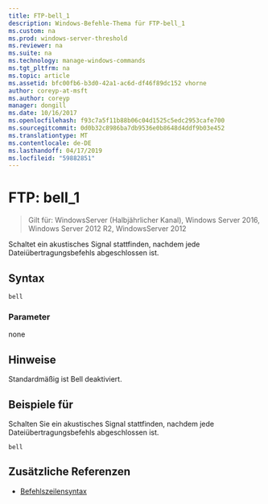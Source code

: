 ```yaml
---
title: FTP-bell_1
description: Windows-Befehle-Thema für FTP-bell_1
ms.custom: na
ms.prod: windows-server-threshold
ms.reviewer: na
ms.suite: na
ms.technology: manage-windows-commands
ms.tgt_pltfrm: na
ms.topic: article
ms.assetid: bfc00fb6-b3d0-42a1-ac6d-df46f89dc152 vhorne
author: coreyp-at-msft
ms.author: coreyp
manager: dongill
ms.date: 10/16/2017
ms.openlocfilehash: f93c7a5f11b88b06c04d1525c5edc2953cafe700
ms.sourcegitcommit: 0d0b32c8986ba7db9536e0b8648d4ddf9b03e452
ms.translationtype: MT
ms.contentlocale: de-DE
ms.lasthandoff: 04/17/2019
ms.locfileid: "59882851"
---
```

# <a name="ftp-bell1"></a>FTP: bell_1

>Gilt für: WindowsServer (Halbjährlicher Kanal), Windows Server 2016, Windows Server 2012 R2, WindowsServer 2012

Schaltet ein akustisches Signal stattfinden, nachdem jede Dateiübertragungsbefehls abgeschlossen ist.   
## <a name="syntax"></a>Syntax  
```  
bell  
```  
### <a name="parameters"></a>Parameter  
none  
## <a name="remarks"></a>Hinweise  
Standardmäßig ist Bell deaktiviert.  
## <a name="BKMK_Examples"></a>Beispiele für  
Schalten Sie ein akustisches Signal stattfinden, nachdem jede Dateiübertragungsbefehls abgeschlossen ist.  
```  
bell  
```  
## <a name="additional-references"></a>Zusätzliche Referenzen  
-   [Befehlszeilensyntax](command-line-syntax-key.md)  

